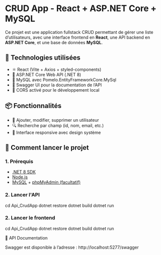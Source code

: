 # CRUD App - React + ASP.NET Core + MySQL

Ce projet est une application fullstack CRUD permettant de gérer une liste d’utilisateurs, avec une interface frontend en **React**, une API backend en **ASP.NET Core**, et une base de données **MySQL**.

## 🧩 Technologies utilisées

- ⚛️ React (Vite + Axios + styled-components)
- 🧪 ASP.NET Core Web API (.NET 8)
- 🐬 MySQL avec Pomelo.EntityFrameworkCore.MySql
- 🧭 Swagger UI pour la documentation de l’API
- 🔐 CORS activé pour le développement local

## 📦 Fonctionnalités

- 📝 Ajouter, modifier, supprimer un utilisateur
- 🔍 Recherche par champ (id, nom, email, etc.)
- 🎨 Interface responsive avec design système

## 🚀 Comment lancer le projet

### 1. Prérequis

- [.NET 8 SDK](https://dotnet.microsoft.com/en-us/download)
- [Node.js](https://nodejs.org/)
- [MySQL](https://www.mysql.com/) + [phpMyAdmin (facultatif)](https://www.phpmyadmin.net/)

### 2. Lancer l'API

cd Api_CrudApp
dotnet restore
dotnet build
dotnet run

### 2. Lancer le frontend

cd Api_CrudApp
dotnet restore
dotnet build
dotnet run

📄 API Documentation

Swagger est disponible à l’adresse : http://localhost:5277/swagger

